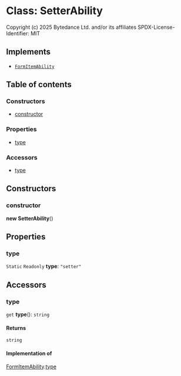 # Class: SetterAbility

Copyright (c) 2025 Bytedance Ltd. and/or its affiliates
SPDX-License-Identifier: MIT

## Implements

* [`FormItemAbility`](/en/auto-docs/form-core/interfaces/FormItemAbility.md)

## Table of contents

### Constructors

* [constructor](/en/auto-docs/form-core/classes/SetterAbility.md#constructor)

### Properties

* [type](/en/auto-docs/form-core/classes/SetterAbility.md#type)

### Accessors

* [type](/en/auto-docs/form-core/classes/SetterAbility.md#type-1)

## Constructors

### constructor

**new SetterAbility**()

## Properties

### type

`Static` `Readonly` **type**: `"setter"`

## Accessors

### type

`get` **type**(): `string`

#### Returns

`string`

#### Implementation of

[FormItemAbility](/en/auto-docs/form-core/interfaces/FormItemAbility.md).[type](/en/auto-docs/form-core/interfaces/FormItemAbility.md#type)

